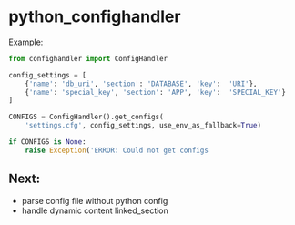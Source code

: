 # python_confighandler

Example:

```python
from confighandler import ConfigHandler

config_settings = [
    {'name': 'db_uri', 'section': 'DATABASE', 'key':  'URI'},
    {'name': 'special_key', 'section': 'APP', 'key':  'SPECIAL_KEY'}
]

CONFIGS = ConfigHandler().get_configs(
    'settings.cfg', config_settings, use_env_as_fallback=True)

if CONFIGS is None:
    raise Exception('ERROR: Could not get configs
```
    

## Next:
* parse config file without python config
* handle dynamic content linked_section
